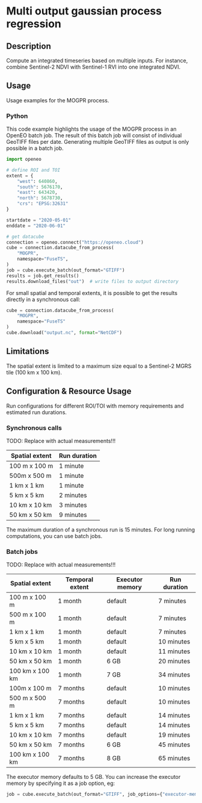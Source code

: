 # Multi output gaussian process regression

## Description
Compute an integrated timeseries based on multiple inputs.
For instance, combine Sentinel-2 NDVI with Sentinel-1 RVI into one integrated NDVI. 


## Usage
Usage examples for the MOGPR process.

### Python
This code example highlights the usage of the MOGPR process in an OpenEO batch job. 
The result of this batch job will consist of individual GeoTIFF files per date. 
Generating multiple GeoTIFF files as output is only possible in a batch job.  
```python
import openeo

# define ROI and TOI
extent = {
    "west": 640860,
    "south": 5676170,
    "east": 643420,
    "north": 5678730,
    "crs": "EPSG:32631"
}

startdate = "2020-05-01"
enddate = "2020-06-01"

# get datacube
connection = openeo.connect("https://openeo.cloud")
cube = connection.datacube_from_process(
    "MOGPR", 
    namespace="FuseTS", 
)
job = cube.execute_batch(out_format="GTIFF")
results = job.get_results()
results.download_files("out")  # write files to output directory
```

For small spatial and temporal extents, it is possible to get the results directly in a synchronous call:
```python
cube = connection.datacube_from_process(
    "MOGPR", 
    namespace="FuseTS" 
)
cube.download("output.nc", format="NetCDF")
```


## Limitations
The spatial extent is limited to a maximum size equal to a Sentinel-2 MGRS tile (100 km x 100 km).



## Configuration & Resource Usage
Run configurations for different ROI/TOI with memory requirements and estimated run durations.

### Synchronous calls
TODO: Replace with actual measurements!!!

| Spatial extent | Run duration |
|----------------|--------------|
| 100 m x 100 m | 1 minute |
| 500m x 500 m | 1 minute |
| 1 km x 1 km | 1 minute |
| 5 km x 5 km | 2 minutes |
| 10 km x 10 km | 3 minutes |
| 50 km x 50 km | 9 minutes |

The maximum duration of a synchronous run is 15 minutes. 
For long running computations, you can use batch jobs. 

### Batch jobs
TODO: Replace with actual measurements!!!


| Spatial extent | Temporal extent | Executor memory | Run duration |
|----------------|-----------------|-----------------|---------|
| 100 m x 100 m | 1 month | default | 7 minutes |
| 500 m x 100 m | 1 month | default | 7 minutes |
| 1 km x 1 km | 1 month | default | 7 minutes |
| 5 km x 5 km | 1 month | default | 10 minutes |
| 10 km x 10 km | 1 month | default | 11 minutes |
| 50 km x 50 km | 1 month | 6 GB | 20 minutes |
| 100 km x 100 km | 1 month | 7 GB | 34 minutes |
| 100m x 100 m | 7 months | default | 10 minutes |
| 500 m x 500 m | 7 months | default | 10 minutes |
| 1 km x 1 km | 7 months | default | 14 minutes |
| 5 km x 5 km | 7 months | default | 14 minutes |
| 10 km x 10 km | 7 months | default | 19 minutes |
| 50 km x 50 km | 7 months | 6 GB | 45 minutes |
| 100 km x 100 km | 7 months | 8 GB | 65 minutes |

The executor memory defaults to 5 GB. You can increase the executor memory by specifying it as a job option, eg:
```python
job = cube.execute_batch(out_format="GTIFF", job_options={"executor-memory": "7g"})
```